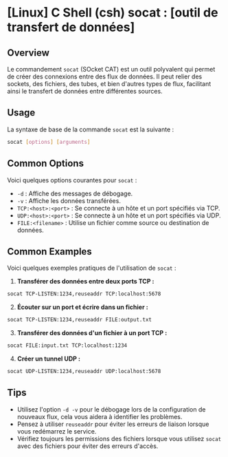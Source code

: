 # [Linux] C Shell (csh) socat : [outil de transfert de données]

## Overview
Le commandement `socat` (SOcket CAT) est un outil polyvalent qui permet de créer des connexions entre des flux de données. Il peut relier des sockets, des fichiers, des tubes, et bien d'autres types de flux, facilitant ainsi le transfert de données entre différentes sources.

## Usage
La syntaxe de base de la commande `socat` est la suivante :

```bash
socat [options] [arguments]
```

## Common Options
Voici quelques options courantes pour `socat` :

- `-d` : Affiche des messages de débogage.
- `-v` : Affiche les données transférées.
- `TCP:<host>:<port>` : Se connecte à un hôte et un port spécifiés via TCP.
- `UDP:<host>:<port>` : Se connecte à un hôte et un port spécifiés via UDP.
- `FILE:<filename>` : Utilise un fichier comme source ou destination de données.

## Common Examples
Voici quelques exemples pratiques de l'utilisation de `socat` :

1. **Transférer des données entre deux ports TCP :**

```bash
socat TCP-LISTEN:1234,reuseaddr TCP:localhost:5678
```

2. **Écouter sur un port et écrire dans un fichier :**

```bash
socat TCP-LISTEN:1234,reuseaddr FILE:output.txt
```

3. **Transférer des données d'un fichier à un port TCP :**

```bash
socat FILE:input.txt TCP:localhost:1234
```

4. **Créer un tunnel UDP :**

```bash
socat UDP-LISTEN:1234,reuseaddr UDP:localhost:5678
```

## Tips
- Utilisez l'option `-d -v` pour le débogage lors de la configuration de nouveaux flux, cela vous aidera à identifier les problèmes.
- Pensez à utiliser `reuseaddr` pour éviter les erreurs de liaison lorsque vous redémarrez le service.
- Vérifiez toujours les permissions des fichiers lorsque vous utilisez `socat` avec des fichiers pour éviter des erreurs d'accès.